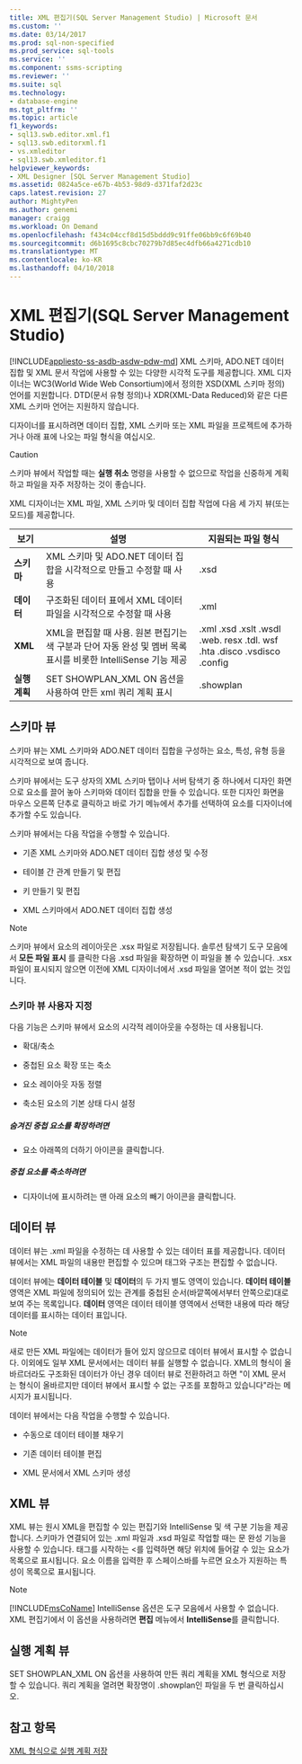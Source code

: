 ```yaml
---
title: XML 편집기(SQL Server Management Studio) | Microsoft 문서
ms.custom: ''
ms.date: 03/14/2017
ms.prod: sql-non-specified
ms.prod_service: sql-tools
ms.service: ''
ms.component: ssms-scripting
ms.reviewer: ''
ms.suite: sql
ms.technology:
- database-engine
ms.tgt_pltfrm: ''
ms.topic: article
f1_keywords:
- sql13.swb.editor.xml.f1
- sql13.swb.editorxml.f1
- vs.xmleditor
- sql13.swb.xmleditor.f1
helpviewer_keywords:
- XML Designer [SQL Server Management Studio]
ms.assetid: 0824a5ce-e67b-4b53-98d9-d371faf2d23c
caps.latest.revision: 27
author: MightyPen
ms.author: genemi
manager: craigg
ms.workload: On Demand
ms.openlocfilehash: f434c04ccf8d15d5bddd9c91ffe06bb9c6f69b40
ms.sourcegitcommit: d6b1695c8cbc70279b7d85ec4dfb66a4271cdb10
ms.translationtype: MT
ms.contentlocale: ko-KR
ms.lasthandoff: 04/10/2018
---
```

# <a name="xml-editor-sql-server-management-studio"></a>XML 편집기(SQL Server Management Studio)
[!INCLUDE[appliesto-ss-asdb-asdw-pdw-md](../../includes/appliesto-ss-asdb-asdw-pdw-md.md)]
  XML 스키마, ADO.NET 데이터 집합 및 XML 문서 작업에 사용할 수 있는 다양한 시각적 도구를 제공합니다. XML 디자이너는 WC3(World Wide Web Consortium)에서 정의한 XSD(XML 스키마 정의) 언어를 지원합니다. DTD(문서 유형 정의)나 XDR(XML-Data Reduced)와 같은 다른 XML 스키마 언어는 지원하지 않습니다.  
  
 디자이너를 표시하려면 데이터 집합, XML 스키마 또는 XML 파일을 프로젝트에 추가하거나 아래 표에 나오는 파일 형식을 여십시오.  
  
> [!CAUTION]  
>  스키마 뷰에서 작업할 때는 **실행 취소** 명령을 사용할 수 없으므로 작업을 신중하게 계획하고 파일을 자주 저장하는 것이 좋습니다.  
  
 XML 디자이너는 XML 파일, XML 스키마 및 데이터 집합 작업에 다음 세 가지 뷰(또는 모드)를 제공합니다.  
  
|보기|설명|지원되는 파일 형식|  
|----------|-----------------|--------------------------|  
|**스키마**|XML 스키마 및 ADO.NET 데이터 집합을 시각적으로 만들고 수정할 때 사용|.xsd|  
|**데이터**|구조화된 데이터 표에서 XML 데이터 파일을 시각적으로 수정할 때 사용|.xml|  
|**XML**|XML을 편집할 때 사용. 원본 편집기는 색 구분과 단어 자동 완성 및 멤버 목록 표시를 비롯한 IntelliSense 기능 제공|.xml .xsd .xslt .wsdl .web. resx .tdl. wsf .hta .disco .vsdisco .config|  
|**실행 계획**|SET SHOWPLAN_XML ON 옵션을 사용하여 만든 xml 쿼리 계획 표시|.showplan|  
  
## <a name="schema-view"></a>스키마 뷰  
 스키마 뷰는 XML 스키마와 ADO.NET 데이터 집합을 구성하는 요소, 특성, 유형 등을 시각적으로 보여 줍니다.  
  
 스키마 뷰에서는 도구 상자의 XML 스키마 탭이나 서버 탐색기 중 하나에서 디자인 화면으로 요소를 끌어 놓아 스키마와 데이터 집합을 만들 수 있습니다. 또한 디자인 화면을 마우스 오른쪽 단추로 클릭하고 바로 가기 메뉴에서 추가를 선택하여 요소를 디자이너에 추가할 수도 있습니다.  
  
 스키마 뷰에서는 다음 작업을 수행할 수 있습니다.  
  
-   기존 XML 스키마와 ADO.NET 데이터 집합 생성 및 수정  
  
-   테이블 간 관계 만들기 및 편집  
  
-   키 만들기 및 편집  
  
-   XML 스키마에서 ADO.NET 데이터 집합 생성  
  
> [!NOTE]  
>  스키마 뷰에서 요소의 레이아웃은 .xsx 파일로 저장됩니다. 솔루션 탐색기 도구 모음에서 **모든 파일 표시** 를 클릭한 다음 .xsd 파일을 확장하면 이 파일을 볼 수 있습니다. .xsx 파일이 표시되지 않으면 이전에 XML 디자이너에서 .xsd 파일을 열어본 적이 없는 것입니다.  
  
### <a name="customizing-schema-view"></a>스키마 뷰 사용자 지정  
 다음 기능은 스키마 뷰에서 요소의 시각적 레이아웃을 수정하는 데 사용됩니다.  
  
-   확대/축소  
  
-   중첩된 요소 확장 또는 축소  
  
-   요소 레이아웃 자동 정렬  
  
-   축소된 요소의 기본 상태 다시 설정  
  
##### <a name="to-expand-hidden-nested-elements"></a>숨겨진 중첩 요소를 확장하려면  
  
-   요소 아래쪽의 더하기 아이콘을 클릭합니다.  
  
##### <a name="to-collapse-nested-elements"></a>중첩 요소를 축소하려면  
  
-   디자이너에 표시하려는 맨 아래 요소의 빼기 아이콘을 클릭합니다.  
  
## <a name="data-view"></a>데이터 뷰  
 데이터 뷰는 .xml 파일을 수정하는 데 사용할 수 있는 데이터 표를 제공합니다. 데이터 뷰에서는 XML 파일의 내용만 편집할 수 있으며 태그와 구조는 편집할 수 없습니다.  
  
 데이터 뷰에는 **데이터 테이블** 및 **데이터**의 두 가지 별도 영역이 있습니다. **데이터 테이블** 영역은 XML 파일에 정의되어 있는 관계를 중첩된 순서(바깥쪽에서부터 안쪽으로)대로 보여 주는 목록입니다. **데이터** 영역은 데이터 테이블 영역에서 선택한 내용에 따라 해당 데이터를 표시하는 데이터 표입니다.  
  
> [!NOTE]  
>  새로 만든 XML 파일에는 데이터가 들어 있지 않으므로 데이터 뷰에서 표시할 수 없습니다. 이외에도 일부 XML 문서에서는 데이터 뷰를 실행할 수 없습니다. XML의 형식이 올바르더라도 구조화된 데이터가 아닌 경우 데이터 뷰로 전환하려고 하면 "이 XML 문서는 형식이 올바르지만 데이터 뷰에서 표시할 수 없는 구조를 포함하고 있습니다"라는 메시지가 표시됩니다.  
  
 데이터 뷰에서는 다음 작업을 수행할 수 있습니다.  
  
-   수동으로 데이터 테이블 채우기  
  
-   기존 데이터 테이블 편집  
  
-   XML 문서에서 XML 스키마 생성  
  
## <a name="xml-view"></a>XML 뷰  
 XML 뷰는 원시 XML을 편집할 수 있는 편집기와 IntelliSense 및 색 구분 기능을 제공합니다. 스키마가 연결되어 있는 .xml 파일과 .xsd 파일로 작업할 때는 문 완성 기능을 사용할 수 있습니다. 태그를 시작하는 <를 입력하면 해당 위치에 들어갈 수 있는 요소가 목록으로 표시됩니다. 요소 이름을 입력한 후 스페이스바를 누르면 요소가 지원하는 특성이 목록으로 표시됩니다.  
  
> [!NOTE]  
>  [!INCLUDE[msCoName](../../includes/msconame-md.md)] IntelliSense 옵션은 도구 모음에서 사용할 수 없습니다. XML 편집기에서 이 옵션을 사용하려면 **편집** 메뉴에서 **IntelliSense**를 클릭합니다.  
  
## <a name="showplan-view"></a>실행 계획 뷰  
 SET SHOWPLAN_XML ON 옵션을 사용하여 만든 쿼리 계획을 XML 형식으로 저장할 수 있습니다. 쿼리 계획을 열려면 확장명이 .showplan인 파일을 두 번 클릭하십시오.  
  
## <a name="see-also"></a>참고 항목  
 [XML 형식으로 실행 계획 저장](../../relational-databases/performance/save-an-execution-plan-in-xml-format.md)  
  
  
